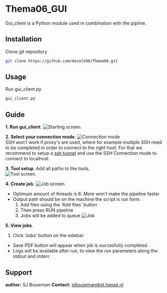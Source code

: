 # Thema06_GUI
Gui_client is a Python module used in combination with the pipline.

## Installation

Clone git repository 

```bash
git clone https://github.com/devalk96/Thema06.git
```

## Usage
Run gui_client.py
```bash
gui_client.py
```

## Guide
**1. Run gui_client**. 
![Starting screen](https://i.imgur.com/Epryhmt.png "Starting screen"). 

**2. Select your connection mode**. 
![Connection mode](https://i.imgur.com/JgskLTD.png "Connection mode")  
SSH won't work if proxy's are used, where for example multiple SSH need to be completed in order to connect to the right host. For that we recommend to setup a [ssh tunnel](https://linuxize.com/post/how-to-setup-ssh-tunneling/ "ssh tunnel") and use the SSH Connection mode to connect to localhost. 

**3. Tool setup**. 
Add all paths to the tools.   
![Tool screen](https://i.imgur.com/Lv5vx0j.png "Tool screen"). 

**4. Create job**. 
![Job screen](https://i.imgur.com/HVseMff.png "Job screen"). 
-  Optimum amount of threads is 8. More won't make the pipeline faster
- Output path should be on the machine the script is run form. 
	1. Add files using the 'Add files' button
	2. Then press RUN pipeline
	3. Jobs will be added to queue 
![Job](https://i.imgur.com/X4voQQf.png "Job")

**5. View jobs**. 
1. Click 'Jobs' button on the sidebar.
- Save PDF button will appear when job is succesfully completed.
- Logs will be available after run, to view the run parameters along the stdout and stderr.

## Support
**author:** SJ Bouwman
**Contact:** sjbouwman@st.hanze.nl


